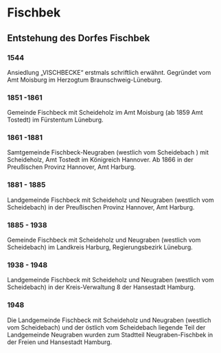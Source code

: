 # Fischbek

## Entstehung des Dorfes Fischbek

### 1544

Ansiedlung „VISCHBECKE“ erstmals schriftlich erwähnt. Gegründet vom Amt Moisburg im Herzogtum Braunschweig-Lüneburg.

### 1851 -1861

Gemeinde Fischbeck mit Scheideholz im Amt Moisburg (ab 1859 Amt Tostedt) im Fürstentum Lüneburg.

### 1861 -1881

Samtgemeinde Fischbeck-Neugraben (westlich vom Scheidebach ) mit Scheideholz, Amt Tostedt im Königreich Hannover. Ab 1866 in der Preußischen Provinz Hannover, Amt Harburg.

### 1881 - 1885

Landgemeinde Fischbeck mit Scheideholz und Neugraben (westlich vom Scheidebach) in der Preußischen Provinz Hannover, Amt Harburg.

### 1885 - 1938

Gemeinde Fischbeck mit Scheideholz und Neugraben (westlich vom Scheidebach) im Landkreis Harburg, Regierungsbezirk Lüneburg.

### 1938 - 1948

Landgemeinde Fischbeck mit Scheideholz und Neugraben (westlich vom Scheidebach) in der Kreis-Verwaltung 8 der Hansestadt Hamburg.

### 1948

Die Landgemeinde Fischbeck mit Scheideholz und Neugraben (westlich vom Scheidebach) und der östlich vom Scheidebach liegende Teil der Landgemeinde Neugraben wurden zum Stadtteil Neugraben-Fischbek in der Freien und Hansestadt Hamburg.

